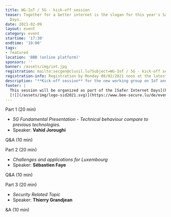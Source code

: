 ```yaml
---
title: WG-IoT / 5G - kick-off session
teaser: Together for a better internet is the slogan for this year's Safer Internet
  Days.
date: 2021-02-09
layout: event
category: event
startime: '17:30'
endtime: '19:00'
tags:
- featured
location: 'BBB (online platform)'
sponsors: ''
banner: /assets/img/iot.jpg
registration: mailto:secgen@clusil.lu?Subject=WG-IoT / 5G - kick-off session
registration-info: Registration by Monday 08/02/2021 noon at the latest. The link to join the session will be provided by the confirmation email on Monday 08/02/2021.
description: "**Kick-off session** for the new working group on IoT and 5G."
footer: |
  This session will be organized as part of the [Safer Internet Days](https://www.bee-secure.lu/de/event/safer-internet-day-2021/), which is organized every year since 2004 in February and it is now celebrated in approximately 170 countries worldwide.
  [![](/assets/img/logo-sid2021.svg)](https://www.bee-secure.lu/de/event/safer-internet-day-2021/)
---
```


Part 1 (20 min)
- _5G Fundamental Presentation - Technical behaviour compare to previous technologies._
- Speaker: **Vahid Joroughi**

Q&A (10 min)

Part 2 (20 min)
- _Challenges and applications for Luxembourg_
- Speaker: **Sébastien Faye**

Q&A (10 min)

Part 3 (20 min)
- _Security Related Topic_
- Speaker: **Thierry Grandjean**

&A (10 min)


